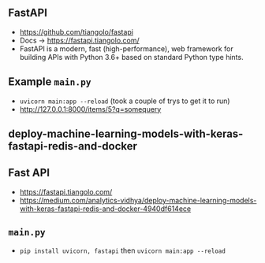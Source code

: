 ## FastAPI
* https://github.com/tiangolo/fastapi
* Docs -> https://fastapi.tiangolo.com/
* FastAPI is a modern, fast (high-performance), web framework for building APIs with Python 3.6+ based on standard Python type hints.

## Example `main.py`
* `uvicorn main:app --reload` (took a couple of trys to get it to run)
* http://127.0.0.1:8000/items/5?q=somequery

## deploy-machine-learning-models-with-keras-fastapi-redis-and-docker
## Fast API
* https://fastapi.tiangolo.com/
* https://medium.com/analytics-vidhya/deploy-machine-learning-models-with-keras-fastapi-redis-and-docker-4940df614ece

## `main.py`
* `pip install uvicorn, fastapi` then `uvicorn main:app --reload`